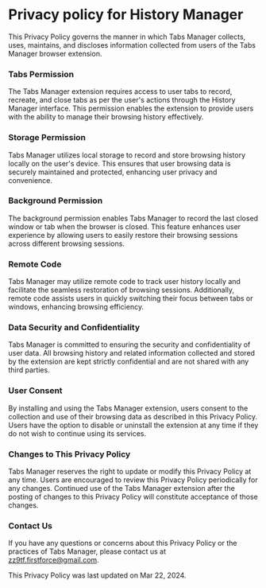 # Privacy policy for History Manager

This Privacy Policy governs the manner in which Tabs Manager collects, uses, maintains, and discloses information collected from users of the Tabs Manager browser extension.

### Tabs Permission

The Tabs Manager extension requires access to user tabs to record, recreate, and close tabs as per the user's actions through the History Manager interface. This permission enables the extension to provide users with the ability to manage their browsing history effectively.

### Storage Permission

Tabs Manager utilizes local storage to record and store browsing history locally on the user's device. This ensures that user browsing data is securely maintained and protected, enhancing user privacy and convenience.

### Background Permission

The background permission enables Tabs Manager to record the last closed window or tab when the browser is closed. This feature enhances user experience by allowing users to easily restore their browsing sessions across different browsing sessions.

### Remote Code

Tabs Manager may utilize remote code to track user history locally and facilitate the seamless restoration of browsing sessions. Additionally, remote code assists users in quickly switching their focus between tabs or windows, enhancing browsing efficiency.

### Data Security and Confidentiality

Tabs Manager is committed to ensuring the security and confidentiality of user data. All browsing history and related information collected and stored by the extension are kept strictly confidential and are not shared with any third parties.

### User Consent

By installing and using the Tabs Manager extension, users consent to the collection and use of their browsing data as described in this Privacy Policy. Users have the option to disable or uninstall the extension at any time if they do not wish to continue using its services.

### Changes to This Privacy Policy

Tabs Manager reserves the right to update or modify this Privacy Policy at any time. Users are encouraged to review this Privacy Policy periodically for any changes. Continued use of the Tabs Manager extension after the posting of changes to this Privacy Policy will constitute acceptance of those changes.

### Contact Us

If you have any questions or concerns about this Privacy Policy or the practices of Tabs Manager, please contact us at zz9tf.firstforce@gmail.com.

This Privacy Policy was last updated on Mar 22, 2024.
